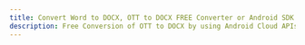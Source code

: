 ---title: Convert Word to DOCX, OTT to DOCX FREE Converter or Android SDKdescription: Free Conversion of OTT to DOCX by using Android Cloud APIs & SDKs. Also Create, Edit & Render Microsoft Word & OpenOffice documents in the Cloud.---